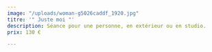 ```yaml
---
image: "/uploads/woman-g5026caddf_1920.jpg"
titre: '" Juste moi "'
description: Séance pour une personne, en extérieur ou en studio.
prix: 130 €

---
```

